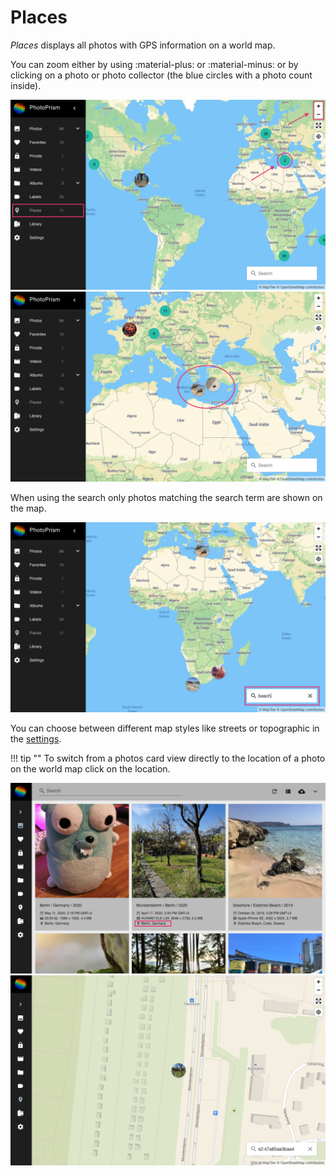 # Places #
*Places* displays all photos with GPS information on a world map.

You can zoom either by using :material-plus: or :material-minus: or by clicking on a photo or photo collector (the blue circles with a photo count inside).

![Screenshot](img/places-1.png)
![Screenshot](img/places-2.png)

When using the search only photos matching the search term are shown on the map.

![Screenshot](img/places-3.png)

You can choose between different map styles like streets or topographic in the [settings](../settings/general.md).

!!! tip ""
    To switch from a photos card view directly to the location of a photo on the world map click on the location.

   ![Screenshot](img/places-animation-1.png)
   ![Screenshot](img/places-animation-2.png)
